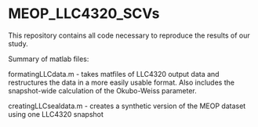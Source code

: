 # MEOP_LLC4320_SCVs

This repository contains all code necessary to reproduce the results of our study. 

Summary of matlab files:

formatingLLCdata.m - takes matfiles of LLC4320 output data and restructures the data in a more easily usable format. Also includes the snapshot-wide calculation of the Okubo-Weiss parameter. 

creatingLLCsealdata.m - creates a synthetic version of the MEOP dataset using one LLC4320 snapshot



